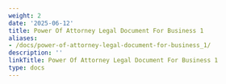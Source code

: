 ```yaml
---
weight: 2
date: '2025-06-12'
title: Power Of Attorney Legal Document For Business 1
aliases:
- /docs/power-of-attorney-legal-document-for-business_1/
description: ''
linkTitle: Power Of Attorney Legal Document For Business 1
type: docs
---
```


